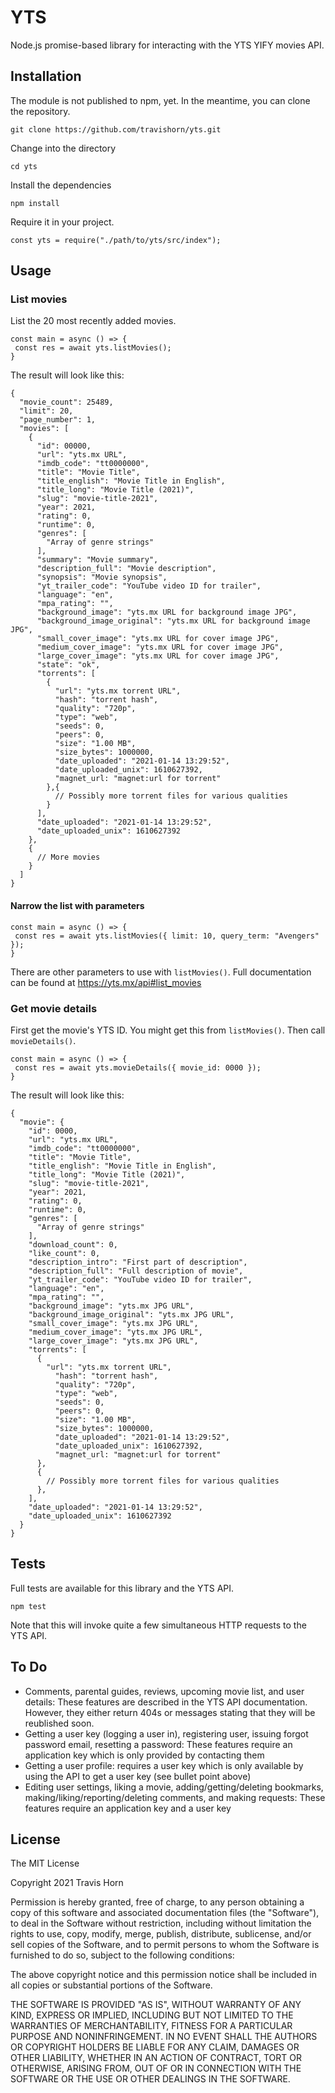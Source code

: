 # YTS

Node.js promise-based library for interacting with the YTS YIFY movies API.

## Installation

The module is not published to npm, yet. In the meantime, you can clone the repository.

```
git clone https://github.com/travishorn/yts.git
```

Change into the directory

```
cd yts
```

Install the dependencies

```
npm install
```

Require it in your project.

```
const yts = require("./path/to/yts/src/index");
```

## Usage

### List movies

List the 20 most recently added movies.

```
const main = async () => {
 const res = await yts.listMovies();
}
```

The result will look like this:

```
{
  "movie_count": 25489,
  "limit": 20,
  "page_number": 1,
  "movies": [
    {
      "id": 00000,
      "url": "yts.mx URL",
      "imdb_code": "tt0000000",
      "title": "Movie Title",
      "title_english": "Movie Title in English",
      "title_long": "Movie Title (2021)",
      "slug": "movie-title-2021",
      "year": 2021,
      "rating": 0,
      "runtime": 0,
      "genres": [
        "Array of genre strings"
      ],
      "summary": "Movie summary",
      "description_full": "Movie description",
      "synopsis": "Movie synopsis",
      "yt_trailer_code": "YouTube video ID for trailer",
      "language": "en",
      "mpa_rating": "",
      "background_image": "yts.mx URL for background image JPG",
      "background_image_original": "yts.mx URL for background image JPG",
      "small_cover_image": "yts.mx URL for cover image JPG",
      "medium_cover_image": "yts.mx URL for cover image JPG",
      "large_cover_image": "yts.mx URL for cover image JPG",
      "state": "ok",
      "torrents": [
        {
          "url": "yts.mx torrent URL",
          "hash": "torrent hash",
          "quality": "720p",
          "type": "web",
          "seeds": 0,
          "peers": 0,
          "size": "1.00 MB",
          "size_bytes": 1000000,
          "date_uploaded": "2021-01-14 13:29:52",
          "date_uploaded_unix": 1610627392,
          "magnet_url: "magnet:url for torrent"
        },{
          // Possibly more torrent files for various qualities
        }
      ],
      "date_uploaded": "2021-01-14 13:29:52",
      "date_uploaded_unix": 1610627392
    },
    {
      // More movies
    }
  ]
}
```

#### Narrow the list with parameters

```
const main = async () => {
 const res = await yts.listMovies({ limit: 10, query_term: "Avengers" });
}
```

There are other parameters to use with `listMovies()`. Full documentation can be found at https://yts.mx/api#list_movies

### Get movie details

First get the movie's YTS ID. You might get this from `listMovies()`. Then call `movieDetails()`.

```
const main = async () => {
 const res = await yts.movieDetails({ movie_id: 0000 });
}
```

The result will look like this:

```
{
  "movie": {
    "id": 0000,
    "url": "yts.mx URL",
    "imdb_code": "tt0000000",
    "title": "Movie Title",
    "title_english": "Movie Title in English",
    "title_long": "Movie Title (2021)",
    "slug": "movie-title-2021",
    "year": 2021,
    "rating": 0,
    "runtime": 0,
    "genres": [
      "Array of genre strings"
    ],
    "download_count": 0,
    "like_count": 0,
    "description_intro": "First part of description",
    "description_full": "Full description of movie",
    "yt_trailer_code": "YouTube video ID for trailer",
    "language": "en",
    "mpa_rating": "",
    "background_image": "yts.mx JPG URL",
    "background_image_original": "yts.mx JPG URL",
    "small_cover_image": "yts.mx JPG URL",
    "medium_cover_image": "yts.mx JPG URL",
    "large_cover_image": "yts.mx JPG URL",
    "torrents": [
      {
        "url": "yts.mx torrent URL",
          "hash": "torrent hash",
          "quality": "720p",
          "type": "web",
          "seeds": 0,
          "peers": 0,
          "size": "1.00 MB",
          "size_bytes": 1000000,
          "date_uploaded": "2021-01-14 13:29:52",
          "date_uploaded_unix": 1610627392,
          "magnet_url: "magnet:url for torrent"
      },
      {
        // Possibly more torrent files for various qualities
      },
    ],
    "date_uploaded": "2021-01-14 13:29:52",
    "date_uploaded_unix": 1610627392
  }
}
```

## Tests

Full tests are available for this library and the YTS API.

```
npm test
```

Note that this will invoke quite a few simultaneous HTTP requests to the YTS API.

## To Do

- Comments, parental guides, reviews, upcoming movie list, and user details: These features are described in the YTS API documentation. However, they either return 404s or messages stating that they will be reublished soon.
- Getting a user key (logging a user in), registering user, issuing forgot password email, resetting a password: These features require an application key which is only provided by contacting them
- Getting a user profile: requires a user key which is only available by using the API to get a user key (see bullet point above)
- Editing user settings, liking a movie, adding/getting/deleting bookmarks, making/liking/reporting/deleting comments, and making requests: These features require an application key and a user key

## License

The MIT License

Copyright 2021 Travis Horn

Permission is hereby granted, free of charge, to any person obtaining a copy of this software and associated documentation files (the "Software"), to deal in the Software without restriction, including without limitation the rights to use, copy, modify, merge, publish, distribute, sublicense, and/or sell copies of the Software, and to permit persons to whom the Software is furnished to do so, subject to the following conditions:

The above copyright notice and this permission notice shall be included in all copies or substantial portions of the Software.

THE SOFTWARE IS PROVIDED "AS IS", WITHOUT WARRANTY OF ANY KIND, EXPRESS OR IMPLIED, INCLUDING BUT NOT LIMITED TO THE WARRANTIES OF MERCHANTABILITY, FITNESS FOR A PARTICULAR PURPOSE AND NONINFRINGEMENT. IN NO EVENT SHALL THE AUTHORS OR COPYRIGHT HOLDERS BE LIABLE FOR ANY CLAIM, DAMAGES OR OTHER LIABILITY, WHETHER IN AN ACTION OF CONTRACT, TORT OR OTHERWISE, ARISING FROM, OUT OF OR IN CONNECTION WITH THE SOFTWARE OR THE USE OR OTHER DEALINGS IN THE SOFTWARE.
